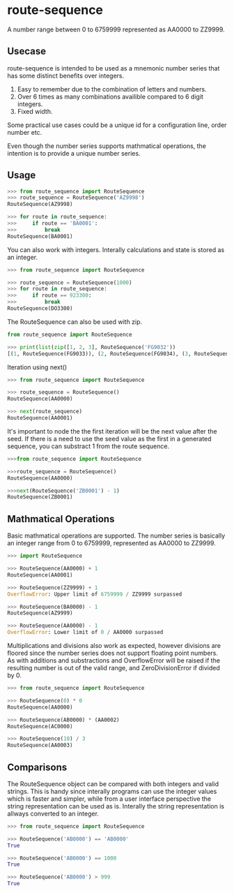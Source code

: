 # route-sequence

A number range between 0 to 6759999 represented as AA0000 to ZZ9999.

## Usecase
route-sequence is intended to be used as a mnemonic number series that has some distinct benefits over integers.

1. Easy to remember due to the combination of letters and numbers.
2. Over 6 times as many combinations availible compared to 6 digit integers.
3. Fixed width.

Some practical use cases could be a unique id for a configuration line, order number etc.

Even though the number series supports mathmatical operations, the intention is to provide
a unique number series.

## Usage

~~~ python
>>> from route_sequence import RouteSequence
>>> route_sequence = RouteSequence('AZ9998')
RouteSequence(AZ9998)

>>> for route in route_sequence:
>>>     if route == 'BA0001':
>>>         break
RouteSequence(BA0001)
~~~

You can also work with integers. Interally calculations and state is stored as an integer.

~~~ python
>>> from route_sequence import RouteSequence

>>> route_sequence = RouteSequence(1000)
>>> for route in route_sequence:
>>>     if route == 923300:
>>>         break
RouteSequence(DO3300)
~~~

The RouteSequence can also be used with zip.
~~~ python
from route_sequence import RouteSequence

>>> print(list(zip([1, 2, 3], RouteSequence('FG9032'))
[(1, RouteSequence(FG9033)), (2, RouteSequence(FG9034), (3, RouteSequence(FG9035))]
~~~

Iteration using next()
~~~ python
>>> from route_sequence import RouteSequence

>>> route_sequence = RouteSequence()
RouteSequence(AA0000)

>>> next(route_sequence)
RouteSequence(AA0001)
~~~

It's important to node the the first iteration will be the next value after the seed.
If there is a need to use the seed value as the first in a generated sequence, you can
substract 1 from the route sequence.

~~~ python
>>>from route_sequence import RouteSequence

>>>route_sequence = RouteSequence()
RouteSequence(AA0000)

>>>next(RouteSequence('ZB0001') - 1)
RouteSequence(ZB0001)
~~~

## Mathmatical Operations

Basic mathmatical operations are supported. The number series is basically an integer range from
0 to 6759999, represented as AA0000 to ZZ9999.

~~~ python
>>> import RouteSequence

>>> RouteSequence(AA0000) + 1
RouteSequence(AA0001)

>>> RouteSequence(ZZ9999) + 1
OverflowError: Upper limit of 6759999 / ZZ9999 surpassed

>>> RouteSequence(BA0000) - 1
RouteSequence(AZ9999)

>>> RouteSequence(AA0000) - 1
OverflowError: Lower limit of 0 / AA0000 surpassed
~~~


Multiplications and divisions also work as expected, however divisions are floored since the number series does not support floating point numbers.
As with additions and substractions and OverflowError will be raised if the resulting number is out of the valid range, and ZeroDivisionError if divided by 0.

~~~ python
>>> from route_sequence import RouteSequence

>>> RouteSequence(0) * 0
RouteSequence(AA0000)

>>> RouteSequence(AB0000) * (AA0002)
RouteSequence(AC0000)

>>> RouteSequence(10) / 3
RouteSequence(AA0003)
~~~


## Comparisons
The RouteSequence object can be compared with both integers and valid strings. This is handy since interally programs can use the integer values which is faster and simpler, while from a user interface perspective the string representation can be used as is. Interally the string representation is allways converted to an integer.

~~~ python
>>> from route_sequence import RouteSequence

>>> RouteSequence('AB0000') == 'AB0000'
True

>>> RouteSequence('AB0000') == 1000
True

>>> RouteSequence('AB0000') > 999
True
~~~



